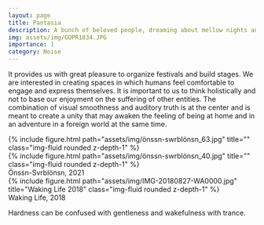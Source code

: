 ```yaml
---
layout: page
title: Pantasia
description: A bunch of beloved people, dreaming about mellow nights and misty days, try to build a new tiny world together, screw by screw, XLR cable by XLR cable.
img: assets/img/GOPR1834.JPG
importance: 1
category: Noise
---
```


It provides us with great pleasure to organize festivals and build stages.
We are interested in creating spaces in which humans feel comfortable to engage and express themselves.
It is important to us to think holistically and not to base our enjoyment on the suffering of other entities. 
The combination of visual smoothness and auditory truth is at the center and is meant to create a unity that may awaken the feeling of being at home and in an adventure in a foreign world at the same time.




<div class="row">
    <div class="col-sm mt-3 mt-md-0">
        {% include figure.html path="assets/img/önssn-swrblönsn_63.jpg" title="" class="img-fluid rounded z-depth-1" %}
    </div>
    <div class="col-sm mt-3 mt-md-0">
        {% include figure.html path="assets/img/önssn-swrblönsn_40.jpg" title="" class="img-fluid rounded z-depth-1" %}
    </div>
</div>
<div class="caption">
   Önssn-Svrblönsn, 2021
</div>
<div class="row">
    <div class="col-sm mt-3 mt-md-0">
        {% include figure.html path="assets/img/IMG-20180827-WA0000.jpg" title="Waking Life 2018" class="img-fluid rounded z-depth-1" %}
    </div>
</div>
<div class="caption">
    Waking Life, 2018
</div>

Hardness can be confused with gentleness and wakefulness with trance.





